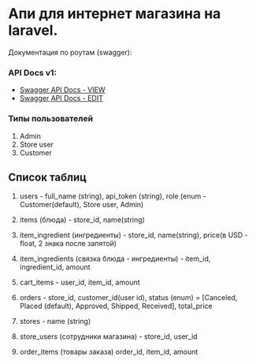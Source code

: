 # Апи для интернет магазина на laravel.

Документация по роутам (swagger):

### API Docs v1:
+ [Swagger API Docs - VIEW](https://generator.swagger.io/?url=https://raw.githubusercontent.com/baldrys/laravel-final-project/master/swagger-api.yaml)
+ [Swagger API Docs - EDIT](https://editor.swagger.io/?url=https://raw.githubusercontent.com/baldrys/laravel-final-project/master/swagger-api.yaml)

### Типы пользователей
1. Admin
2. Store user
3. Customer

## Список таблиц

1. users - full_name (string), api_token (string), role (enum - Customer(default), Store user, Admin)

2. items (блюда) - store_id, name(string)

3. item_ingredient (ингредиенты) - store_id, name(string), price(в USD - float, 2 знака после запятой)

4. item_ingredients (связка блюда - ингредиенты) - item_id, ingredient_id, amount

5. cart_items - user_id, item_id, amount

6. orders - store_id, customer_id(user id), status (enum) = [Canceled, Placed (default), Approved, Shipped, Received], total_price

7. stores - name (string)

8. store_users (сотрудники магазина) - store_id, user_id

9. order_items (товары заказа) order_id, item_id, amount


